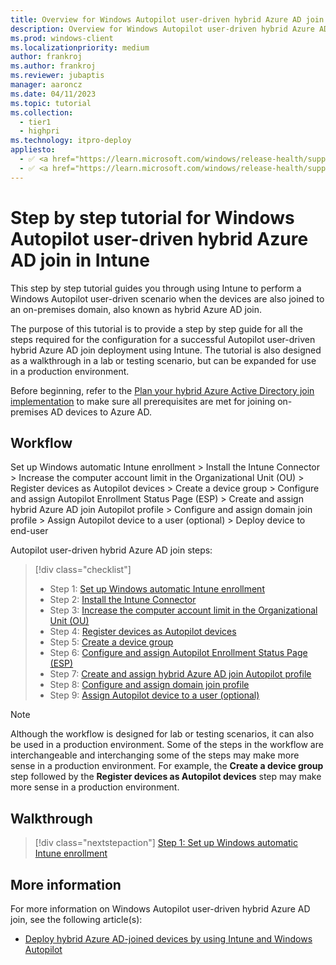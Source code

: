 ```yaml
---
title: Overview for Windows Autopilot user-driven hybrid Azure AD join in Intune
description: Overview for Windows Autopilot user-driven hybrid Azure AD join in Intune.
ms.prod: windows-client
ms.localizationpriority: medium
author: frankroj
ms.author: frankroj
ms.reviewer: jubaptis
manager: aaroncz
ms.date: 04/11/2023
ms.topic: tutorial
ms.collection: 
  - tier1
  - highpri
ms.technology: itpro-deploy
appliesto:
  - ✅ <a href="https://learn.microsoft.com/windows/release-health/supported-versions-windows-client" target="_blank">Windows 11</a>
  - ✅ <a href="https://learn.microsoft.com/windows/release-health/supported-versions-windows-client" target="_blank">Windows 10</a>
---
```


# Step by step tutorial for Windows Autopilot user-driven hybrid Azure AD join in Intune

This step by step tutorial guides you through using Intune to perform a Windows Autopilot user-driven scenario when the devices are also joined to an on-premises domain, also known as hybrid Azure AD join.

The purpose of this tutorial is to provide a step by step guide for all the steps required for the configuration for a successful Autopilot user-driven hybrid Azure AD join deployment using Intune. The tutorial is also designed as a walkthrough in a lab or testing scenario, but can be expanded for use in a production environment.

Before beginning, refer to the [Plan your hybrid Azure Active Directory join implementation](/azure/active-directory/devices/hybrid-azuread-join-plan) to make sure all prerequisites are met for joining on-premises AD devices to Azure AD.

## Workflow

Set up Windows automatic Intune enrollment > Install the Intune Connector > Increase the computer account limit in the Organizational Unit (OU) > Register devices as Autopilot devices > Create a device group > Configure and assign Autopilot Enrollment Status Page (ESP) > Create and assign hybrid Azure AD join Autopilot profile > Configure and assign domain join profile > Assign Autopilot device to a user (optional) > Deploy device to end-user

Autopilot user-driven hybrid Azure AD join steps:
> [!div class="checklist"]
> - Step 1: [Set up Windows automatic Intune enrollment](hybrid-azure-ad-join-automatic-enrollment.md)
> - Step 2: [Install the Intune Connector](hybrid-azure-ad-join-intune-connector.md)
> - Step 3: [Increase the computer account limit in the Organizational Unit (OU)](hybrid-azure-ad-join-computer-account-limit.md)
> - Step 4: [Register devices as Autopilot devices](hybrid-azure-ad-join-register-device.md)
> - Step 5: [Create a device group](hybrid-azure-ad-join-device-group.md)
> - Step 6: [Configure and assign Autopilot Enrollment Status Page (ESP)](hybrid-azure-ad-join-esp.md)
> - Step 7: [Create and assign hybrid Azure AD join Autopilot profile](hybrid-azure-ad-join-autopilot-profile.md)
> - Step 8: [Configure and assign domain join profile](hybrid-azure-ad-join-domain-join-profile.md)
> - Step 9: [Assign Autopilot device to a user (optional)](hybrid-azure-ad-join-assign-device-to-user.md)

> [!NOTE]
>
> Although the workflow is designed for lab or testing scenarios, it can also be used in a production environment. Some of the steps in the workflow are interchangeable and interchanging some of the steps may make more sense in a production environment. For example, the **Create a device group** step followed by the **Register devices as Autopilot devices** step may make more sense in a production environment.

## Walkthrough

> [!div class="nextstepaction"]
> [Step 1: Set up Windows automatic Intune enrollment](hybrid-azure-ad-join-automatic-enrollment.md)

## More information

For more information on Windows Autopilot user-driven hybrid Azure AD join, see the following article(s):

- [Deploy hybrid Azure AD-joined devices by using Intune and Windows Autopilot](/mem/autopilot/windows-autopilot-hybrid)
